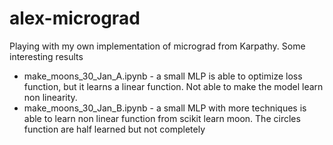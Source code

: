 # alex-micrograd

Playing with my own implementation of micrograd from Karpathy. Some interesting results

- make_moons_30_Jan_A.ipynb - a small MLP is able to optimize loss function, but it learns a linear function. Not able to make the model learn non linearity.
- make_moons_30_Jan_B.ipynb - a small MLP with more techniques is able to learn non linear function from scikit learn moon. The circles function are half learned but not completely 
